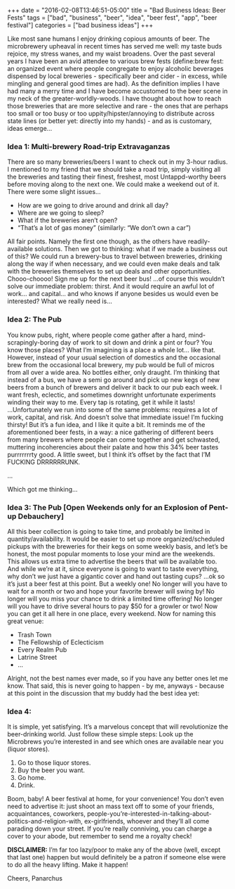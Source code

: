 +++
date = "2016-02-08T13:46:51-05:00"
title = "Bad Business Ideas: Beer Fests"
tags = ["bad", "business", "beer", "idea", "beer fest", "app", "beer festival"]
categories = ["bad business ideas"]
+++

Like most sane humans I enjoy drinking copious amounts of beer. The microbrewery upheaval in recent times has served me well: my taste buds rejoice, my stress wanes, and my waist broadens. Over the past several years I have been an avid attendee to various brew fests (define:brew fest: an organized event where people congregate to enjoy alcoholic beverages dispensed by local breweries - specifically beer and cider - in excess, while mingling and general good times are had). As the definition implies I have had many a merry time and I have become accustomed to the beer scene in my neck of the greater-worldly-woods. I have thought about how to reach those breweries that are more selective and rare - the ones that are perhaps too small or too busy or too uppity/hipster/annoying to distribute across state lines (or better yet: directly into my hands) - and as is customary, ideas emerge… <!--more-->


### Idea 1: Multi-brewery Road-trip Extravaganzas

There are so many breweries/beers I want to check out in my 3-hour radius. I mentioned to my friend that we should take a road trip, simply visiting all the breweries and tasting their finest, freshest, most Untappd-worthy beers before moving along to the next one. We could make a weekend out of it. There were some slight issues…

-  How are we going to drive around and drink all day?
-  Where are we going to sleep?
-  What if the breweries aren’t open?
-  “That’s a lot of gas money” (similarly: “We don’t own a car”)

All fair points. Namely the first one though, as the others have readily-available solutions. Then we got to thinking: what if we made a business out of this? We could run a brewery-bus to travel between breweries, drinking along the way if when necessary, and we could even make deals and talk with the breweries themselves to set up deals and other opportunities. Chooo-choooo! Sign me up for the next beer bus! ...of course this wouldn’t solve our immediate problem: thirst. And it would require an awful lot of work… and capital… and who knows if anyone besides us would even be interested? What we really need is…


### Idea 2: The Pub
You know pubs, right, where people come gather after a hard, mind-scrapingly-boring day of work to sit down and drink a pint or four? You know those places? What I’m imagining is a place a whole lot… like that. However, instead of your usual selection of domestics and the occasional brew from the occasional local brewery, my pub would be full of micros from all over a wide area. No bottles either, only draught. I’m thinking that instead of a bus, we have a semi go around and pick up new kegs of new beers from a bunch of brewers and deliver it back to our pub each week. I want fresh, eclectic, and sometimes downright unfortunate experiments winding their way to me. Every tap is rotating, get it while it lasts! ...Unfortunately we run into some of the same problems: requires a lot of work, capital, and risk. And doesn’t solve that immediate issue! I’m fucking thirsty! But it’s a fun idea, and I like it quite a bit. It reminds me of the aforementioned beer fests, in a way: a nice gathering of different beers from many brewers where people can come together and get schwasted, muttering incoherencies about their palate and how this 34% beer tastes purrrrrrrty good. A little sweet, but I think it’s offset by the fact that I’M FUCKING DRRRRRRUNK.

…

Which got me thinking…

### Idea 3: The Pub [Open Weekends **only** for an Explosion of Pent-up Debauchery]
All this beer collection is going to take time, and probably be limited in quantity/availability. It would be easier to set up more organized/scheduled pickups with the breweries for their kegs on some weekly basis, and let’s be honest, the most popular moments to lose your mind are the weekends. This allows us extra time to advertise the beers that will be available too. And while we’re at it, since everyone is going to want to taste everything, why don’t we just have a gigantic cover and hand out tasting cups? ...ok so it’s just a beer fest at this point. But a weekly one! No longer will you have to wait for a month or two and hope your favorite brewer will swing by! No longer will you miss your chance to drink a limited time offering! No longer will you have to drive several hours to pay $50 for a growler or two! Now you can get it all here in one place, every weekend. Now for naming this great venue:

-  Trash Town
-  The Fellowship of Eclecticism
-  Every Realm Pub
-  Latrine Street
-  …

Alright, not the best names ever made, so if you have any better ones let me know. That said, this is never going to happen - by me, anyways - because at this point in the discussion that my buddy had the best idea yet:

### Idea 4: 
It is simple, yet satisfying. It’s a marvelous concept that will revolutionize the beer-drinking world. Just follow these simple steps:
Look up the Microbrews you’re interested in and see which ones are available near you (liquor stores).

1.  Go to those liquor stores.
2.  Buy the beer you want.
3.  Go home.
5.  Drink.

Boom, baby! A beer festival at home, for your convenience! You don’t even need to advertise it: just shoot an mass text off to some of your friends, acquaintances, coworkers, people-you’re-interested-in-talking-about-politics-and-religion-with, ex-girlfriends, whoever and they’ll all come parading down your street. If you’re really conniving, you can charge a cover to your abode, but remember to send me a royalty check!

**DISCLAIMER:** I’m far too lazy/poor to make any of the above (well, except that last one) happen but would definitely be a patron if someone else were to do all the heavy lifting. Make it happen!

Cheers,
Panarchus
